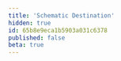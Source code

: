 ```yaml
---
title: 'Schematic Destination'
hidden: true
id: 65b8e9eca1b5903a031c6378
published: false
beta: true
---
```

